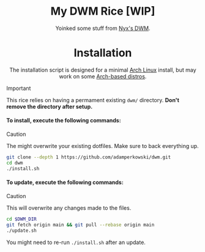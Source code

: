 <div align="center">
<h1>My DWM Rice [WIP]</h1>

Yoinked some stuff from [Nyx's DWM](https://github.com/nnyyxxxx/dwm).

<h1>Installation</h1>

The installation script is designed for a minimal <a href="https://wiki.archlinux.org/title/Arch_Linux" target="_blank">Arch Linux</a> install, but may work on some <a href="https://wiki.archlinux.org/title/Arch-based_distributions" target="_blank">Arch-based distros</a>.

</div>

> [!IMPORTANT]
> This rice relies on having a permament existing `dwm/` directory. **Don't remove the directory after setup.**

#### To install, execute the following commands:
> [!CAUTION]
> The might overwrite your existing dotfiles. Make sure to back everything up.

```bash
git clone --depth 1 https://github.com/adamperkowski/dwm.git
cd dwm
./install.sh
```

#### To update, execute the following commands:
> [!CAUTION]
> This will overwrite any changes made to the files.

```bash
cd $DWM_DIR
git fetch origin main && git pull --rebase origin main
./update.sh
```

You might need to re-run `./install.sh` after an update.
